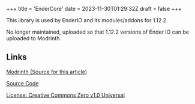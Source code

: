 +++
title = 'EnderCore'
date = 2023-11-30T01:29:32Z
draft = false
+++

This library is used by EnderIO and its modules/addons for 1.12.2.

No longer maintained, uploaded so that 1.12.2 versions of Ender IO can be uploaded to Modrinth.

## Links

[Modrinth (Source for this article)](https://modrinth.com/mod/endercore)

[Source Code](https://github.com/SleepyTrousers/EnderCoreO)

[License: Creative Commons Zero v1.0 Universal](https://raw.githubusercontent.com/SleepyTrousers/EnderCore/1.12/LICENSE)